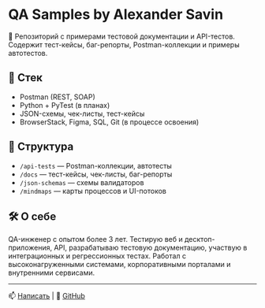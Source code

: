 # QA Samples by Alexander Savin

📌 Репозиторий с примерами тестовой документации и API-тестов. Содержит тест-кейсы, баг-репорты, Postman-коллекции и примеры автотестов.

## 🧪 Стек
- Postman (REST, SOAP)
- Python + PyTest (в планах)
- JSON-схемы, чек-листы, тест-кейсы
- BrowserStack, Figma, SQL, Git (в процессе освоения)

## 📁 Структура
- `/api-tests` — Postman-коллекции, автотесты
- `/docs` — тест-кейсы, чек-листы, баг-репорты
- `/json-schemas` — схемы валидаторов
- `/mindmaps` — карты процессов и UI-потоков

## 🛠 О себе
QA-инженер с опытом более 3 лет. Тестирую веб и десктоп-приложения, API, разрабатываю тестовую документацию, участвую в интеграционных и регрессионных тестах. Работал с высоконагруженными системами, корпоративными порталами и внутренними сервисами.

---

📫 [Написать](mailto:savinkrokodil@mail.ru) | 🔗 [GitHub](https://github.com/savinkrokodil)
